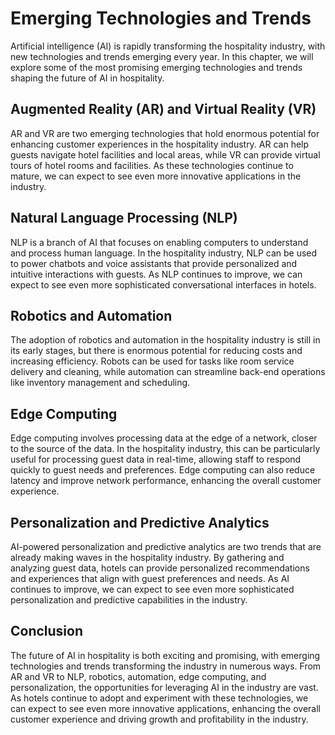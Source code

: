 Emerging Technologies and Trends
============================================================================

Artificial intelligence (AI) is rapidly transforming the hospitality industry, with new technologies and trends emerging every year. In this chapter, we will explore some of the most promising emerging technologies and trends shaping the future of AI in hospitality.

Augmented Reality (AR) and Virtual Reality (VR)
-----------------------------------------------

AR and VR are two emerging technologies that hold enormous potential for enhancing customer experiences in the hospitality industry. AR can help guests navigate hotel facilities and local areas, while VR can provide virtual tours of hotel rooms and facilities. As these technologies continue to mature, we can expect to see even more innovative applications in the industry.

Natural Language Processing (NLP)
---------------------------------

NLP is a branch of AI that focuses on enabling computers to understand and process human language. In the hospitality industry, NLP can be used to power chatbots and voice assistants that provide personalized and intuitive interactions with guests. As NLP continues to improve, we can expect to see even more sophisticated conversational interfaces in hotels.

Robotics and Automation
-----------------------

The adoption of robotics and automation in the hospitality industry is still in its early stages, but there is enormous potential for reducing costs and increasing efficiency. Robots can be used for tasks like room service delivery and cleaning, while automation can streamline back-end operations like inventory management and scheduling.

Edge Computing
--------------

Edge computing involves processing data at the edge of a network, closer to the source of the data. In the hospitality industry, this can be particularly useful for processing guest data in real-time, allowing staff to respond quickly to guest needs and preferences. Edge computing can also reduce latency and improve network performance, enhancing the overall customer experience.

Personalization and Predictive Analytics
----------------------------------------

AI-powered personalization and predictive analytics are two trends that are already making waves in the hospitality industry. By gathering and analyzing guest data, hotels can provide personalized recommendations and experiences that align with guest preferences and needs. As AI continues to improve, we can expect to see even more sophisticated personalization and predictive capabilities in the industry.

Conclusion
----------

The future of AI in hospitality is both exciting and promising, with emerging technologies and trends transforming the industry in numerous ways. From AR and VR to NLP, robotics, automation, edge computing, and personalization, the opportunities for leveraging AI in the industry are vast. As hotels continue to adopt and experiment with these technologies, we can expect to see even more innovative applications, enhancing the overall customer experience and driving growth and profitability in the industry.
